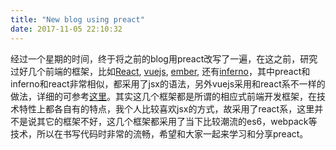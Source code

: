 ```yaml
---
title: "New blog using preact"
date: 2017-11-05 22:10:32
---
```



经过一个星期的时间，终于将之前的blog用preact改写了一遍，在这之前，研究过好几个前端的框架，比如[React](https://reactjs.org/), [vuejs](https://vuejs.org/), [ember](https://emberjs.com/), 还有[inferno](https://infernojs.org/)，其中preact和inferno和react非常相似，都采用了jsx的语法，另外vuejs采用和react系不一样的做法，详细的可参考[这里](https://vuejs.org/v2/guide/comparison.html)。其实这几个框架都是所谓的相应式前端开发框架，在技术特性上都各自有的特点，我个人比较喜欢jsx的方式，故采用了react系，这里并不是说其它的框架不好，这几个框架都采用了当下比较潮流的es6，webpack等技术，所以在书写代码时非常的流畅，希望和大家一起来学习和分享preact。
